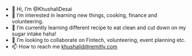 - 👋 Hi, I’m @KhushaliDesai
- 👀 I’m interested in learning new things, cooking, finance and volunteering.
- 🌱 I’m currently learning different recipe to eat clean and cut down on my sugar intake haha!
- 💞️ I’m looking to collaborate on Fintech, volunteering, event planning etc.
- 📫 How to reach me khushalid@remitly.com

<!---
KhushaliDesai/KhushaliDesai is a ✨ special ✨ repository because its `README.md` (this file) appears on your GitHub profile.
You can click the Preview link to take a look at your changes.
--->

